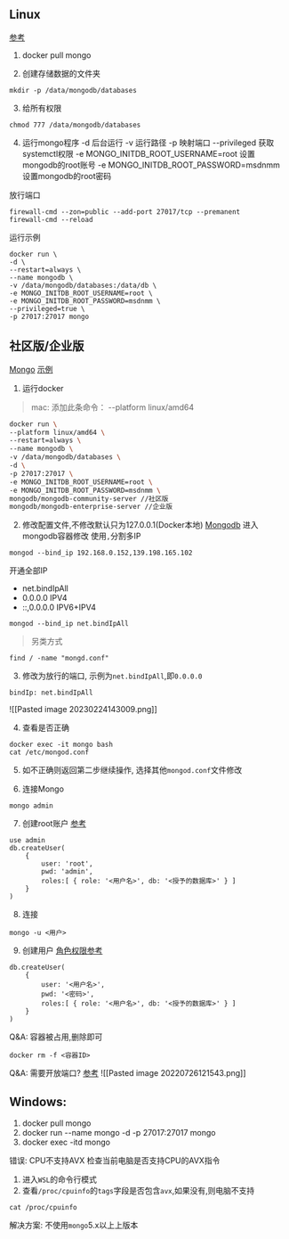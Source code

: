 ## Linux

[参考](https://blog.csdn.net/Amor_Leo/article/details/85858145)

1. docker pull mongo

2. 创建存储数据的文件夹

```shell
mkdir -p /data/mongodb/databases
```

3. 给所有权限

```shell
chmod 777 /data/mongodb/databases
```

4. 运行mongo程序
   -d 后台运行
   -v 运行路径
   -p 映射端口
   --privileged 获取systemctl权限
   -e MONGO_INITDB_ROOT_USERNAME=root 设置mongodb的root账号
   -e MONGO_INITDB_ROOT_PASSWORD=msdnmm 设置mongodb的root密码

放行端口

```shell
firewall-cmd --zon=public --add-port 27017/tcp --premanent
firewall-cmd --reload
```

运行示例

```shell
docker run \
-d \
--restart=always \
--name mongodb \
-v /data/mongodb/databases:/data/db \
-e MONGO_INITDB_ROOT_USERNAME=root \
-e MONGO_INITDB_ROOT_PASSWORD=msdnmm \
--privileged=true \
-p 27017:27017 mongo
```

## 社区版/企业版

[Mongo](https://www.mongodb.com/compatibility/docker)
[示例](https://www.mongodb.com/docs/manual/tutorial/install-mongodb-enterprise-with-docker/)

1. 运行docker

> mac:
> 添加此条命令： --platform linux/amd64

```bash
docker run \
--platform linux/amd64 \
--restart=always \
--name mongodb \
-v /data/mongodb/databases \
-d \
-p 27017:27017 \
-e MONGO_INITDB_ROOT_USERNAME=root \
-e MONGO_INITDB_ROOT_PASSWORD=msdnmm \
mongodb/mongodb-community-server //社区版
mongodb/mongodb-enterprise-server //企业版
```

2. 修改配置文件,不修改默认只为127.0.0.1(Docker本地)
   [Mongodb](https://www.mongodb.com/docs/v4.4/core/security-mongodb-configuration/)
   进入mongodb容器修改
   使用`,`分割多IP

```shell
mongod --bind_ip 192.168.0.152,139.198.165.102
```

开通全部IP

- net.bindIpAll
- 0.0.0.0 IPV4
- ::,0.0.0.0 IPV6+IPV4

```shell
mongod --bind_ip net.bindIpAll
```

> 另类方式

```
find / -name "mongd.conf"
```

3. 修改为放行的端口, 示例为`net.bindIpAll`,即`0.0.0.0`

```
bindIp: net.bindIpAll
```

![[Pasted image 20230224143009.png]]

4. 查看是否正确

```shell
docker exec -it mongo bash
cat /etc/mongod.conf
```

5. 如不正确则返回第二步继续操作, 选择其他`mongod.conf`文件修改

6. 连接Mongo

```shell
mongo admin
```

7. 创建root账户
   [参考](https://www.mongodb.com/docs/manual/reference/method/db.createUser/)

```shell
use admin
db.createUser(
	{
		user: 'root',
		pwd: 'admin',
		roles:[ { role: '<用户名>', db: '<授予的数据库>' } ]
	}
)
```

8. 连接

```shell
mongo -u <用户>
```

9. 创建用户
   [角色权限参考](https://www.mongodb.com/docs/manual/reference/built-in-roles/#std-label-built-in-roles)

```shell
db.createUser(
	{
		user: '<用户名>',
		pwd: '<密码>',
		roles:[ { role: '<用户名>', db: '<授予的数据库>' } ]
	}
)
```

Q&A: 容器被占用,删除即可

```shell
docker rm -f <容器ID>
```

Q&A: 需要开放端口?
[参考](https://blog.csdn.net/chushiyan/article/details/104902491)
![[Pasted image 20220726121543.png]]

## Windows:

1. docker pull mongo
2. docker run --name mongo -d -p 27017:27017 mongo
3. docker exec -itd mongo

错误: CPU不支持AVX
检查当前电脑是否支持CPU的AVX指令

1. 进入`WSL`的命令行模式
2. 查看`/proc/cpuinfo`的`tags`字段是否包含`avx`,如果没有,则电脑不支持

```shell
cat /proc/cpuinfo 
```

解决方案:
不使用`mongo`5.x以上上版本

